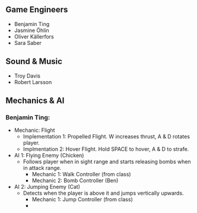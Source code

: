 ## Game Engineers
- Benjamin Ting
- Jasmine Öhlin
- Oliver Källerfors
- Sara Saber

## Sound & Music
- Troy Davis
- Robert Larsson

## Mechanics & AI
### Benjamin Ting:
- Mechanic: Flight
  - Implementation 1: Propelled Flight. W increases thrust, A & D rotates player. 
  - Implmentation 2: Hover Flight. Hold SPACE to hover, A & D to strafe.
- AI 1: Flying Enemy (Chicken)
  - Follows player when in sight range and starts releasing bombs when in attack range.
     - Mechanic 1: Walk Controller (from class)
     - Mechanic 2: Bomb Controller (Ben)
- AI 2: Jumping Enemy (Cat)
   - Detects when the player is above it and jumps vertically upwards.
     - Mechanic 1: Jump Controller (from class)
     - 
